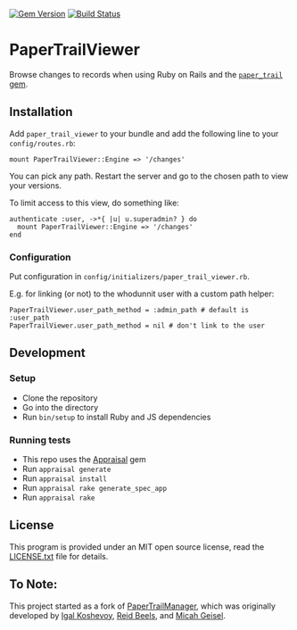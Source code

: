 [![Gem Version](https://badge.fury.io/rb/paper_trail_viewer.svg)](http://badge.fury.io/rb/paper_trail_viewer)
[![Build Status](https://github.com/jaynetics/paper_trail_viewer/workflows/tests/badge.svg)](https://github.com/jaynetics/paper_trail_viewer/actions)

# PaperTrailViewer

Browse changes to records when using Ruby on Rails and the [`paper_trail` gem](https://github.com/paper-trail-gem/paper_trail).

## Installation

Add `paper_trail_viewer` to your bundle and add the following line to your `config/routes.rb`:

    mount PaperTrailViewer::Engine => '/changes'

You can pick any path. Restart the server and go to the chosen path to view your versions.

To limit access to this view, do something like:

    authenticate :user, ->*{ |u| u.superadmin? } do
      mount PaperTrailViewer::Engine => '/changes'
    end

### Configuration

Put configuration in `config/initializers/paper_trail_viewer.rb`.

E.g. for linking (or not) to the whodunnit user with a custom path helper:

    PaperTrailViewer.user_path_method = :admin_path # default is :user_path
    PaperTrailViewer.user_path_method = nil # don't link to the user

## Development

### Setup

* Clone the repository
* Go into the directory
* Run `bin/setup` to install Ruby and JS dependencies

### Running tests

* This repo uses the [Appraisal](https://github.com/thoughtbot/appraisal) gem
* Run `appraisal generate`
* Run `appraisal install`
* Run `appraisal rake generate_spec_app`
* Run `appraisal rake`

## License

This program is provided under an MIT open source license, read the [LICENSE.txt](https://github.com/jaynetics/paper_trail_viewer/blob/master/LICENSE.txt) file for details.

## To Note:

This project started as a fork of [PaperTrailManager](https://github.com/fusion94/paper_trail_manager), which was originally developed by [Igal Koshevoy](https://github.com/igal), [Reid Beels](https://github.com/reidab), and [Micah Geisel](https://github.com/botandrose).
